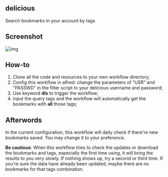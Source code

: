 ## delicious

Search bookmarks in your account by tags

## Screenshot

![img](https://raw.github.com/teloon/alfred-workflows/master/delicious/screenshot.png)

## How-to

1. Clone all the code and resources to your own workflow directory;
2. Config this workflow in alfred: change the parameters of "USR" and "PASSWD" in the filter script to your delicious username and password;
3. Use keyword **dls** to trigger the workflow;
4. input the query tags and the workflow will automatically get the bookmarks with **all** those tags;

## Afterwords

In the current configuration, this workflow will daily check if there're new bookmarks saved. You may change it to your preference. 

**Be cautious**: When this workflow tries to check the updates or download the bookmarks and tags, especially the first time using, it will bring the results to you very slowly. If nothing shows up, try a second or third time. If you're sure the data have already been updated, maybe there are no bookmarks for that tags combination.
